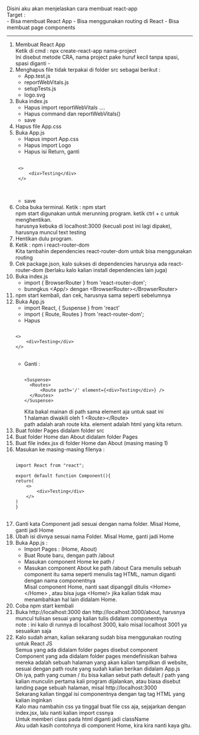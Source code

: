 Disini aku akan menjelaskan cara membuat react-app <br/>
Target : <br/> 
    - Bisa membuat React App 
    - Bisa menggunakan routing di React 
    - Bisa membuat page components

<hr/>

1. Membuat React App <br/>
   Ketik di cmd : npx create-react-app nama-project <br/>
   Ini disebut metode CRA, nama project pake huruf kecil tanpa spasi, spasi diganti - <br/>
2. Menghapus file tidak terpakai di folder src sebagai berikut : <br/>
   - App.test.js
   - reportWebVitals.js
   - setupTests.js
   - logo.svg
3. Buka index.js <br/>
   - Hapus import reportWebVitals ....
   - Hapus command dan reportWebVitals()
   - save
4. Hapus file App.css <br/>
5. Buka App.js <br/>
   - Hapus import App.css
   - Hapus import Logo
   - Hapus isi Return, ganti
   <pre>
    <code>
    &lt;&gt; 
        &lt;div&gt;Testing&lt;/div&gt; 
    &lt;/&gt;
    </code>
    </pre>
   - save
6. Coba buka terminal. Ketik : npm start <br/>
   npm start digunakan untuk merunning program. ketik ctrl + c untuk menghentikan. <br/>
   harusnya kebuka di localhost:3000 (kecuali post ini lagi dipake), harusnya muncul text testing <br/>
7. Hentikan dulu program. <br/>
8. Ketik : npm i react-router-dom <br/>
   Kita tambahin dependencies react-router-dom untuk bisa menggunakan routing <br/>
9. Cek package.json, kalo sukses di dependencies harusnya ada react-router-dom (berlaku kalo kalian install dependencies lain juga) <br/>
10. Buka index.js <br/>
    - import { BrowserRouter } from 'react-router-dom';
    - bunngkus &lt;App/&gt; dengan &lt;BrowserRouter&gt;&lt;/BrowserRouter&gt;
11. npm start kembali, dan cek, harusnya sama seperti sebelumnya <br/>
12. Buka App.js <br/>
    - import React, { Suspense } from 'react'
    - import { Route, Routes } from 'react-router-dom';
    - Hapus
    <pre>
    <code>
    &lt;&gt; 
        &lt;div&gt;Testing&lt;/div&gt; 
    &lt;/&gt;
    </code>
    </pre>
    - Ganti :
      <pre>
      <code>
      &lt;Suspense&gt;
        &lt;Routes&gt;
            &lt;Route path='/' element={&lt;div&gt;Testing&lt;/div&gt;} /&gt;
        &lt;/Routes&gt;
      &lt;/Suspense&gt;</code>
      </pre>
      Kita bakal mainan di path sama element aja untuk saat ini <br/>
      1 halaman diwakili oleh 1 &lt;Route&gt;&lt;/Route&gt; <br/>
      path adalah arah route kita. element adalah html yang kita return. <br/>
13. Buat folder Pages didalam folder src <br/>
14. Buat folder Home dan About didalam folder Pages <br/>
15. Buat file index.jsx di folder Home dan About (masing masing 1) <br/>
16. Masukan ke masing-masing filenya : <br/>
    <pre>
    <code>
    import React from "react";
    
    export default function Component(){
    return(
        &lt;&gt;
            &lt;div&gt;Testing&lt;/div&gt;
        &lt;/&gt;
    )
    }
    </code>
    </pre>
17. Ganti kata Component jadi sesuai dengan nama folder. Misal Home, ganti jadi Home <br/>
18. Ubah isi divnya sesuai nama Folder. Misal Home, ganti jadi Home <br/>
19. Buka App.js : <br/>
    - Import Pages : (Home, About)
    - Buat Route baru, dengan path /about
    - Masukan component Home ke path /
    - Masukan component About ke path /about
      Cara menulis sebuah component itu sama seperti menulis tag HTML, namun diganti dengan nama componentnya <br/>
      Misal component Home, nanti saat dipanggil ditulis &lt;Home&gt;&lt;/Home&gt; , atau bisa juga &lt;Home/&gt; jika kalian tidak mau menambahkan hal lain didalam Home. <br/>
20. Coba npm start kembali <br/>
21. Buka http://localhost:3000 dan http://localhost:3000/about, harusnya muncul tulisan sesuai yang kalian tulis didalam componentnya <br/>
    note : ini kalo di runnya di localhost 3000, kalo misal localhost 3001 ya sesuaikan saja <br/>
22. Kalo sudah aman, kalian sekarang sudah bisa menggunakan routing untuk React JS <br/>
    Semua yang ada didalam folder pages disebut component <br/>
    Component yang ada didalam folder pages mendefinisikan bahwa mereka adalah sebuah halaman yang akan kalian tampilkan di website, sesuai dengan path route yang sudah kalian berikan didalam App.js <br/>
    Oh iya, path yang cuman / itu bisa kalian sebut path default / path yang kalian munculin pertama kali program dijalankan, atau biasa disebut landing page sebuah halaman, misal http://localhost:3000 <br/>
    Sekarang kalian tinggal isi componentnya dengan tag tag HTML yang kalian inginkan <br/>
    Kalo mau nambahin css ya tinggal buat file css aja, sejajarkan dengan index.jsx, lalu nanti kalian import cssnya <br/>
    Untuk memberi class pada html diganti jadi className <br/>
    Aku udah kasih contohnya di component Home, kira kira nanti kaya gitu. <br/>
